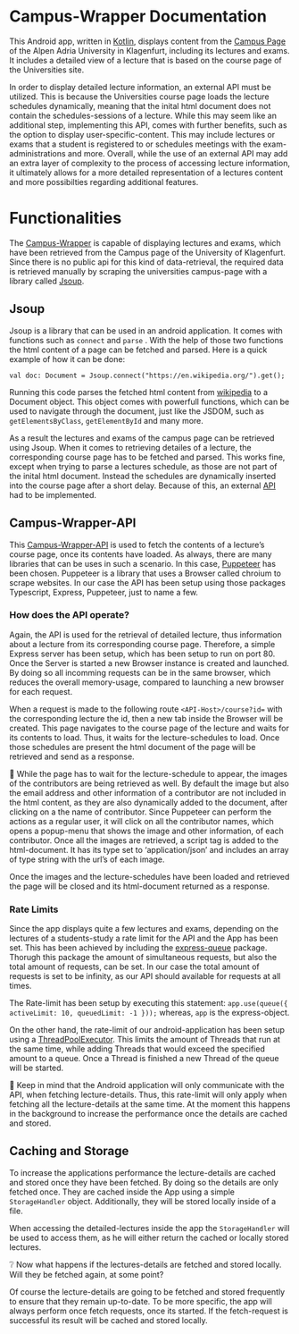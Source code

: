 # Campus-Wrapper Documentation


This Android app, written in [Kotlin](https://developer.android.com/kotlin), displays content from the [Campus Page](https://www.notion.so/Campus-Wrapper-Documentation-9c48c15395824795b0eafe461a2aad6b) of the Alpen Adria University in Klagenfurt, including its lectures and exams. It includes a detailed view of a lecture that is based on the course page of the Universities site.

In order to display detailed lecture information, an external API must be utilized. This is because the Universities course page loads the lecture schedules dynamically, meaning that the inital html document does not contain the schedules-sessions of a lecture. While this may seem like an additional step, implementing this API, comes with further benefits, such as the option to display user-specific-content. This may include lectures or exams that a student is registered to or schedules meetings with the exam-administrations and more. Overall, while the use of an external API may add an extra layer of complexity to the process of accessing lecture information, it ultimately allows for a more detailed representation of a lectures content and more possibilties regarding additional features.

# Functionalities

The [Campus-Wrapper](https://github.com/Marty-Byrde/Campus-Wrapper) is capable of displaying lectures and exams, which have been retrieved from the Campus page of the University of Klagenfurt. Since there is no public api for this kind of data-retrieval, the required data is retrieved manually by scraping the universities campus-page with a library called [Jsoup](https://jsoup.org/).

## Jsoup

Jsoup is a library that can be used in an android application. It comes with functions such as `connect` and `parse` . With the help of those two functions the html content of a page can be fetched and parsed. Here is a quick example of how it can be done:

`val doc: Document = Jsoup.connect("https://en.wikipedia.org/").get();`

Running this code parses the fetched html content from [wikipedia](https://en.wikipedia.org/) to a Document object. This object comes with powerfull functions, which can be used to navigate through the document, just like the JSDOM, such as `getElementsByClass`, `getElementById` and many more.

As a result the lectures and exams of the campus page can be retrieved using Jsoup.  When it comes to retrieving detailes of a lecture, the corresponding course page has to be fetched and parsed. This works fine, except when trying to parse a lectures schedule, as those are not part of the inital html document. Instead the schedules are dynamically inserted into the course page after a short delay. Because of this, an external [API](https://github.com/Marty-Byrde/Campus-Wrapper-API) had to be implemented.

## Campus-Wrapper-API

This [Campus-Wrapper-API](https://github.com/Marty-Byrde/Campus-Wrapper-API) is used to fetch the contents of a lecture’s course page, once its contents have loaded. As always, there are many libraries that can be uses in such a scenario. In this case, [Puppeteer](https://pptr.dev/) has been chosen. Puppeteer is a library that uses a Browser called chroium to scrape websites. In our case the API has been setup using those packages Typescript, Express, Puppeteer, just to name a few.

### How does the API operate?

Again, the API is used for the retrieval of detailed lecture, thus information about a lecture from its corresponding course page. Therefore, a simple Express server has been setup, which has been setup to run on port 80. Once the Server is started a new Browser instance is created and launched. By doing so all incomming requests can be in the same browser, which reduces the overall memory-usage, compared to launching a new browser for each request.

When a request is made to the following route `<API-Host>/course?id=` with the corresponding lecture the id, then a new tab inside the Browser will be created. This page navigates to the course page of the lecture and waits for its contents to load. Thus, it waits for the lecture-schedules to load. Once those schedules are present the html document of the page will be retrieved and send as a response.

<aside>
📌 While the page has to wait for the lecture-schedule to appear, the images of the contributors are being retrieved as well. By default the image but also the email address and other information of a contributor are not included in the html content, as they are also dynamically added to the document, after clicking on a the name of contributor. Since Puppeteer can perform the actions as a regular user, it will click on all the contributor names, which opens a popup-menu that shows the image and other information, of each contributor. Once all the images are retrieved, a script tag is added to the html-document. It has its type set to ‘application/json’ and includes an array of type string with the url’s of each image. 

Once the images and the lecture-schedules have been loaded and retrieved the page will be closed and its html-document returned as a response.

</aside>

### Rate Limits

Since the app displays quite a few lectures and exams, depending on the lectures of a students-study a rate limit for the API and the App has been set. This has been achieved by including the [express-queue](https://www.npmjs.com/package/express-queue) package. Thorugh this package the amount of simultaneous requests, but also the total amount of requests, can be set. In our case the total amount of requests is set to be infinity, as our API should available for requests at all times.

The Rate-limit has been setup by executing this statement: `app.use(queue({ activeLimit: 10, queuedLimit: -1 }));` whereas, `app` is the express-object.

On the other hand, the rate-limit of our android-application has been setup using a [ThreadPoolExecutor](https://developer.android.com/reference/java/util/concurrent/ThreadPoolExecutor). This limits the amount of Threads that run at the same time, while adding Threads that would exceed the specified amount to a queue. Once a Thread is finished a new Thread of the queue will be started.

<aside>
📌 Keep in mind that the Android application will only communicate with the API, when fetching lecture-details. Thus, this rate-limit will only apply when fetching all the lecture-details at the same time. At the moment this happens in the background to increase the performance once the details are cached and stored.

</aside>

## Caching and Storage

To increase the applications performance the lecture-details are cached and stored once they have been fetched. By doing so the details are only fetched once. They are cached inside the App using a simple `StorageHandler` object. Additionally, they will be stored locally inside of a file.

When accessing the detailed-lectures inside the app the `StorageHandler` will be used to access them, as he will either return the cached or locally stored lectures.

<aside>
❔ Now what happens if the lectures-details are fetched and stored locally. Will they be fetched again, at some point?

</aside>

Of course the lecture-details are going to be fetched and stored frequently to ensure that they remain up-to-date. To be more specific, the app will always perform once fetch requests, once its started. If the fetch-request is successful its result will be cached and stored locally.